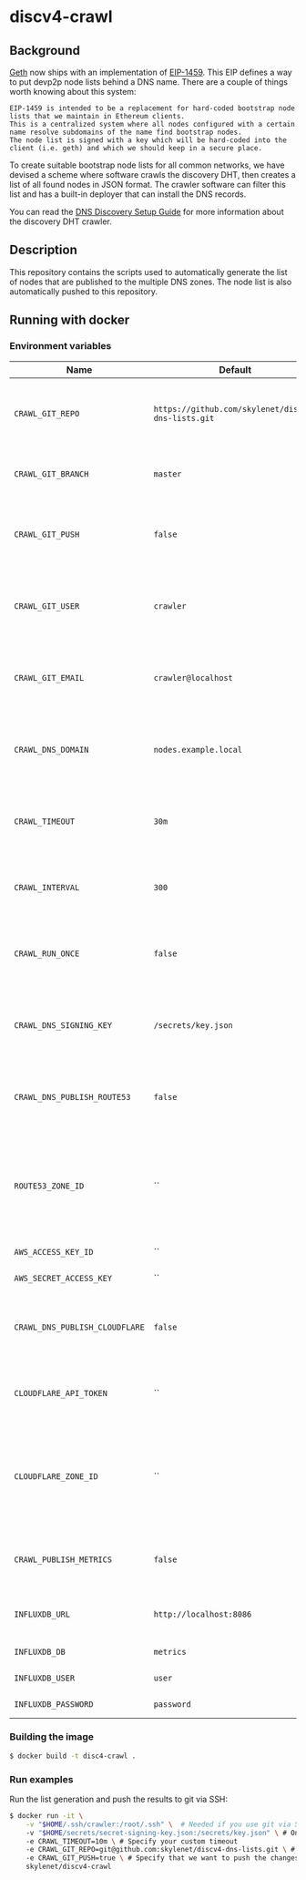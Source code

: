# discv4-crawl

## Background

[Geth](https://github.com/ethereum/go-ethereum) now ships with an implementation of [EIP-1459](https://eips.ethereum.org/EIPS/eip-1459). This EIP defines a way to put devp2p node lists behind a DNS name. There are a couple of things worth knowing about this system:

    EIP-1459 is intended to be a replacement for hard-coded bootstrap node lists that we maintain in Ethereum clients.
    This is a centralized system where all nodes configured with a certain name resolve subdomains of the name find bootstrap nodes.
    The node list is signed with a key which will be hard-coded into the client (i.e. geth) and which we should keep in a secure place.

To create suitable bootstrap node lists for all common networks, we have devised a scheme where software crawls the discovery DHT, then creates a list of all found nodes in JSON format. The crawler software can filter this list and has a built-in deployer that can install the DNS records.

You can read the [DNS Discovery Setup Guide](https://geth.ethereum.org/docs/developers/dns-discovery-setup) for more information about the discovery DHT crawler.

## Description

This repository contains the scripts used to automatically generate the list of nodes that are published to the multiple DNS zones. The node list is also automatically pushed to this repository.

## Running with docker



### Environment variables

Name | Default | Description
-----| ------- | -------
`CRAWL_GIT_REPO` | `https://github.com/skylenet/discv4-dns-lists.git` | Git repository `used to clone and push the node list
`CRAWL_GIT_BRANCH` | `master` | Git branch used for the fetch and push
`CRAWL_GIT_PUSH` | `false` | When set to `true`, it will push the node lists to the git repository
`CRAWL_GIT_USER` | `crawler` | Git username. Will appear in the commit messages.
`CRAWL_GIT_EMAIL` | `crawler@localhost` | Git email address. Will appear in the `commit messages.
`CRAWL_DNS_DOMAIN`| `nodes.example.local` | DNS domain suffix used for the directory structure
`CRAWL_TIMEOUT` | `30m` | The time spent crawling the discovery DHT
`CRAWL_INTERVAL` | `300` | Interval, in seconds, between multiple executions.
`CRAWL_RUN_ONCE` | `false` | Set to `true` if you only want to run the execution once.
`CRAWL_DNS_SIGNING_KEY` | `/secrets/key.json` | Path to the signing key. Won't sign if the file doesn't exist.
`CRAWL_DNS_PUBLISH_ROUTE53`| `false`| Publish the TXT records to a DNS zone on AWS Route53
`ROUTE53_ZONE_ID` | `` | Route53 DNS zone identifier. This is the zone where the records will be published to.
`AWS_ACCESS_KEY_ID` | `` | AWS access key
`AWS_SECRET_ACCESS_KEY` | `` | AWS secret access key
`CRAWL_DNS_PUBLISH_CLOUDFLARE` | `false` | Publish the TXT records to a DNS zone on Cloudflare
`CLOUDFLARE_API_TOKEN`| `` | API token used for the Cloudflare API
`CLOUDFLARE_ZONE_ID` | `` | Cloudflare DNS zone identifier. This is the zone where the records will be published to.
`CRAWL_PUBLISH_METRICS` | `false` | Set to `true` if you want to send metrics to InfluxDB
`INFLUXDB_URL` | `http://localhost:8086` | Address of the InfluxDB API
`INFLUXDB_DB` | `metrics` | Database name
`INFLUXDB_USER` | `user` | Username for InfluxDB
`INFLUXDB_PASSWORD` | `password` | Password for InfluxDB

### Building the image

```sh
$ docker build -t disc4-crawl .
```

### Run examples

Run the list generation and push the results to git via SSH:

```sh
$ docker run -it \
    -v "$HOME/.ssh/crawler:/root/.ssh" \  # Needed if you use git via SSH
    -v "$HOME/secrets/secret-signing-key.json:/secrets/key.json" \ # Only needed if you want to sign the node lists
    -e CRAWL_TIMEOUT=10m \ # Specify your custom timeout
    -e CRAWL_GIT_REPO=git@github.com:skylenet/discv4-dns-lists.git \ # Use SSH instead of HTTPS
    -e CRAWL_GIT_PUSH=true \ # Specify that we want to push the changes
    skylenet/discv4-crawl
```
